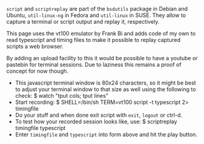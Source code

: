 `script` and `scriptreplay` are part of the `bsdutils` package in Debian and
Ubuntu, `util-linux-ng` in Fedora and `util-linux` in SUSE. They allow to
capture a terminal or script output and replay it, respectively.

This page uses the vt100 emulator by Frank Bi and adds code of my own to read
typescript and timing files to make it possible to replay captured scripts a
web browser.

By adding an upload facility to this it would be possible to have a youtube or
pastebin for terminal sessions. Due to laziness this remains a proof of concept
for now though.

 - This javascript terminal window is 80x24 characters, so it might be
   best to adjust your terminal window to that size as well using the
   following to check:
      $ watch "tput cols; tput lines"
 - Start recording:
      $ SHELL=/bin/sh TERM=vt100 script -t typescript 2> timingfile
 - Do your stuff and when done exit script with `exit`, `logout` or
   ctrl-d.
 - To test how your recorded session looks like, use:
      $ scriptreplay timingfile typescript
 - Enter `timingfile` and `typescript` into form above and hit the play
   button.

